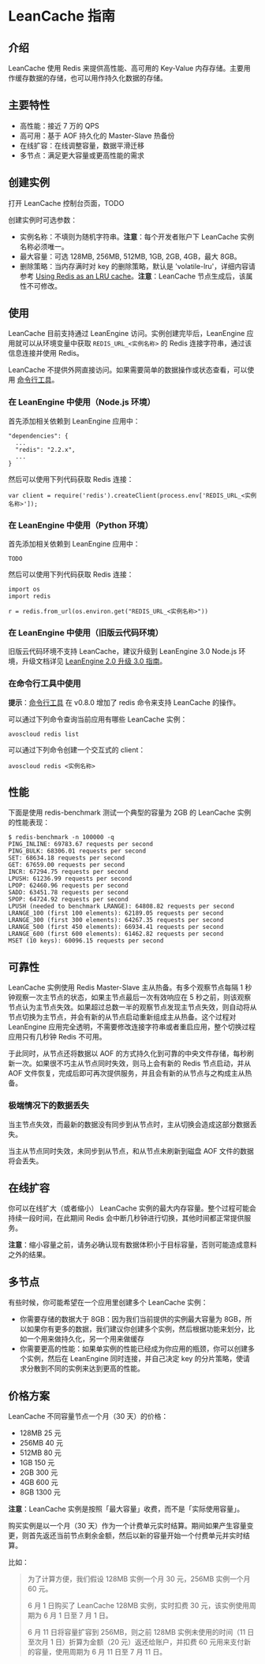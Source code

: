# LeanCache 指南

## 介绍

LeanCache 使用 Redis 来提供高性能、高可用的 Key-Value 内存存储。主要用作缓存数据的存储，也可以用作持久化数据的存储。

## 主要特性

* 高性能：接近 7 万的 QPS
* 高可用：基于 AOF 持久化的 Master-Slave 热备份
* 在线扩容：在线调整容量，数据平滑迁移
* 多节点：满足更大容量或更高性能的需求

## 创建实例

打开 LeanCache 控制台页面，TODO

创建实例时可选参数：

* 实例名称：不填则为随机字符串。**注意**：每个开发者账户下 LeanCache 实例名称必须唯一。
* 最大容量：可选 128MB, 256MB, 512MB, 1GB, 2GB, 4GB，最大 8GB。
* 删除策略：当内存满时对 key 的删除策略，默认是 'volatile-lru'，详细内容请参考 [Using Redis as an LRU cache](http://redis.io/topics/lru-cache)。**注意**：LeanCache 节点生成后，该属性不可修改。

## 使用

LeanCache 目前支持通过 LeanEngine 访问。实例创建完毕后，LeanEngine 应用就可以从环境变量中获取 `REDIS_URL_<实例名称>` 的 Redis 连接字符串，通过该信息连接并使用 Redis。

LeanCache 不提供外网直接访问。如果需要简单的数据操作或状态查看，可以使用 [命令行工具](cloud_code_commandline.html)。

### 在 LeanEngine 中使用（Node.js 环境）

首先添加相关依赖到 LeanEngine 应用中：

```
"dependencies": {
  ...
  "redis": "2.2.x",
  ...
}
```

然后可以使用下列代码获取 Redis 连接：

```
var client = require('redis').createClient(process.env['REDIS_URL_<实例名称>']);
```

### 在 LeanEngine 中使用（Python 环境）

首先添加相关依赖到 LeanEngine 应用中：

```
TODO
```

然后可以使用下列代码获取 Redis 连接：

```
import os
import redis

r = redis.from_url(os.environ.get("REDIS_URL_<实例名称>"))
```

### 在 LeanEngine 中使用（旧版云代码环境）

旧版云代码环境不支持 LeanCache，建议升级到 LeanEngine 3.0 Node.js 环境，升级文档详见 [LeanEngine 2.0 升级 3.0 指南](leanengine_upgrade_3.html)。

### 在命令行工具中使用

**提示**：[命令行工具](cloud_code_commandline.html) 在 v0.8.0 增加了 redis 命令来支持 LeanCache 的操作。

可以通过下列命令查询当前应用有哪些 LeanCache 实例：

```
avoscloud redis list
```

可以通过下列命令创建一个交互式的 client：

```
avoscloud redis <实例名称>
```

## 性能

下面是使用 redis-benchmark 测试一个典型的容量为 2GB 的 LeanCache 实例的性能表现：

```
$ redis-benchmark -n 100000 -q
PING_INLINE: 69783.67 requests per second
PING_BULK: 68306.01 requests per second
SET: 68634.18 requests per second
GET: 67659.00 requests per second
INCR: 67294.75 requests per second
LPUSH: 61236.99 requests per second
LPOP: 62460.96 requests per second
SADD: 63451.78 requests per second
SPOP: 64724.92 requests per second
LPUSH (needed to benchmark LRANGE): 64808.82 requests per second
LRANGE_100 (first 100 elements): 62189.05 requests per second
LRANGE_300 (first 300 elements): 64267.35 requests per second
LRANGE_500 (first 450 elements): 66934.41 requests per second
LRANGE_600 (first 600 elements): 61462.82 requests per second
MSET (10 keys): 60096.15 requests per second
```

## 可靠性

LeanCache 实例使用 Redis Master-Slave 主从热备。有多个观察节点每隔 1 秒钟观察一次主节点的状态，如果主节点最后一次有效响应在 5 秒之前，则该观察节点认为主节点失效。如果超过总数一半的观察节点发现主节点失效，则自动将从节点切换为主节点，并会有新的从节点启动重新组成主从热备。这个过程对 LeanEngine 应用完全透明，不需要修改连接字符串或者重启应用，整个切换过程应用只有几秒钟 Redis 不可用。

于此同时，从节点还将数据以 AOF 的方式持久化到可靠的中央文件存储，每秒刷新一次。如果很不巧主从节点同时失效，则马上会有新的 Redis 节点启动，并从 AOF 文件恢复，完成后即可再次提供服务，并且会有新的从节点与之构成主从热备。

### 极端情况下的数据丢失

当主节点失效，而最新的数据没有同步到从节点时，主从切换会造成这部分数据丢失。

当主从节点同时失效，未同步到从节点，和从节点未刷新到磁盘 AOF 文件的数据将会丢失。

## 在线扩容

你可以在线扩大（或者缩小） LeanCache 实例的最大内存容量。整个过程可能会持续一段时间，在此期间 Redis 会中断几秒钟进行切换，其他时间都正常提供服务。

**注意**：缩小容量之前，请务必确认现有数据体积小于目标容量，否则可能造成意料之外的结果。

## 多节点

有些时候，你可能希望在一个应用里创建多个 LeanCache 实例：

* 你需要存储的数据大于 8GB：因为我们当前提供的实例最大容量为 8GB，所以如果你有更多的数据，我们建议你创建多个实例，然后根据功能来划分，比如一个用来做持久化，另一个用来做缓存
* 你需要更高的性能：如果单实例的性能已经成为你应用的瓶颈，你可以创建多个实例，然后在 LeanEngine 同时连接，并自己决定 key 的分片策略，使请求分散到不同的实例来达到更高的性能。

## 价格方案

LeanCache 不同容量节点一个月（30 天）的价格：

* 128MB 25 元
* 256MB 40 元
* 512MB 80 元
* 1GB 150 元
* 2GB 300 元
* 4GB 600 元
* 8GB 1300 元

**注意**：LeanCache 实例是按照「最大容量」收费，而不是「实际使用容量」。

购买实例是以一个月（30 天）作为一个计费单元实时结算。期间如果产生容量变更，则首先返还当前节点剩余金额，然后以新的容量开始一个付费单元并实时结算。

比如：

> 为了计算方便，我们假设 128MB 实例一个月 30 元，256MB 实例一个月 60 元。
> 
> 6 月 1 日购买了 LeanCache 128MB 实例，实时扣费 30 元，该实例使用周期为 6 月 1 日至 7 月 1 日。
> 
> 6 月 11 日将容量扩容到 256MB，则之前 128MB 实例未使用的时间（11 日至次月 1 日）折算为金额（20 元）返还给账户，并扣费 60 元用来支付新的容量，使用周期为 6 月 11 日至 7 月 11 日。
